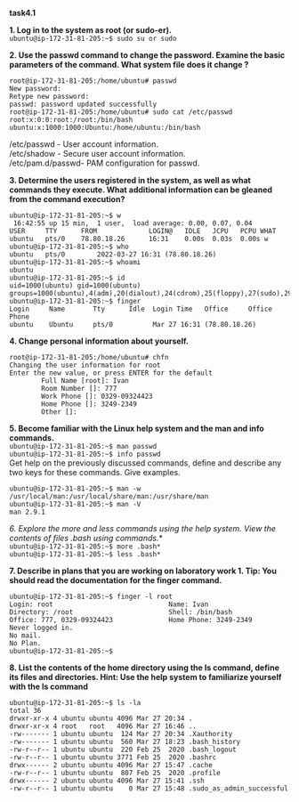 **task4.1**

**1. Log in to the system as root (or sudo-er).**  
```ubuntu@ip-172-31-81-205:~$ sudo su or sudo```

**2. Use the passwd command to change the password. Examine the basic parameters
of the command. What system file does it change ?**
```
root@ip-172-31-81-205:/home/ubuntu# passwd
New password:
Retype new password:
passwd: password updated successfully
root@ip-172-31-81-205:/home/ubuntu# sudo cat /etc/passwd
root:x:0:0:root:/root:/bin/bash
ubuntu:x:1000:1000:Ubuntu:/home/ubuntu:/bin/bash
```
/etc/passwd - User account information.  
/etc/shadow - Secure user account information.  
/etc/pam.d/passwd- PAM configuration for passwd.  

**3. Determine the users registered in the system, as well as what commands they
execute. What additional information can be gleaned from the command execution?**
```
ubuntu@ip-172-31-81-205:~$ w
 16:42:55 up 15 min,  1 user,  load average: 0.00, 0.07, 0.04
USER     TTY      FROM             LOGIN@   IDLE   JCPU   PCPU WHAT
ubuntu   pts/0    78.80.18.26      16:31    0.00s  0.03s  0.00s w
ubuntu@ip-172-31-81-205:~$ who
ubuntu   pts/0        2022-03-27 16:31 (78.80.18.26)
ubuntu@ip-172-31-81-205:~$ whoami
ubuntu
ubuntu@ip-172-31-81-205:~$ id
uid=1000(ubuntu) gid=1000(ubuntu) groups=1000(ubuntu),4(adm),20(dialout),24(cdrom),25(floppy),27(sudo),29(audio),30(dip),44(video),46(plugdev),117(netdev),118(lxd)
ubuntu@ip-172-31-81-205:~$ finger
Login     Name       Tty      Idle  Login Time   Office     Office Phone
ubuntu    Ubuntu     pts/0          Mar 27 16:31 (78.80.18.26)
```
**4. Change personal information about yourself.**
```
root@ip-172-31-81-205:/home/ubuntu# chfn
Changing the user information for root
Enter the new value, or press ENTER for the default
        Full Name [root]: Ivan
        Room Number []: 777
        Work Phone []: 0329-09324423
        Home Phone []: 3249-2349
        Other []:
  ```
  **5. Become familiar with the Linux help system and the man and info commands.**  
  ```ubuntu@ip-172-31-81-205:~$ man passwd```  
  ```ubuntu@ip-172-31-81-205:~$ info passwd```  
Get help on the previously discussed commands, define and describe any two keys
for these commands. Give examples.  
```
ubuntu@ip-172-31-81-205:~$ man -w
/usr/local/man:/usr/local/share/man:/usr/share/man
ubuntu@ip-172-31-81-205:~$ man -V
man 2.9.1
```
**6. Explore the more and less commands using the help system. View the contents of
files .bash* using commands.**  
```ubuntu@ip-172-31-81-205:~$ more .bash*```  
```ubuntu@ip-172-31-81-205:~$ less .bash*```  

**7. Describe in plans that you are working on laboratory work 1. Tip: You should
read the documentation for the finger command.**
```
ubuntu@ip-172-31-81-205:~$ finger -l root
Login: root                             Name: Ivan
Directory: /root                        Shell: /bin/bash
Office: 777, 0329-09324423              Home Phone: 3249-2349
Never logged in.
No mail.
No Plan.
ubuntu@ip-172-31-81-205:~$
```

**8. List the contents of the home directory using the ls command, define its files
and directories. Hint: Use the help system to familiarize yourself with the ls
command**
```
ubuntu@ip-172-31-81-205:~$ ls -la
total 36
drwxr-xr-x 4 ubuntu ubuntu 4096 Mar 27 20:34 .
drwxr-xr-x 4 root   root   4096 Mar 27 16:46 ..
-rw------- 1 ubuntu ubuntu  124 Mar 27 20:34 .Xauthority
-rw------- 1 ubuntu ubuntu  560 Mar 27 18:23 .bash_history
-rw-r--r-- 1 ubuntu ubuntu  220 Feb 25  2020 .bash_logout
-rw-r--r-- 1 ubuntu ubuntu 3771 Feb 25  2020 .bashrc
drwx------ 2 ubuntu ubuntu 4096 Mar 27 15:47 .cache
-rw-r--r-- 1 ubuntu ubuntu  807 Feb 25  2020 .profile
drwx------ 2 ubuntu ubuntu 4096 Mar 27 15:41 .ssh
-rw-r--r-- 1 ubuntu ubuntu    0 Mar 27 15:48 .sudo_as_admin_successful
```
